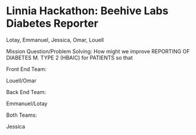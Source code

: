 # Linnia Hackathon: Beehive Labs Diabetes Reporter
Lotay, Emmanuel, Jessica, Omar, Louell


Mission Question/Problem Solving:
  How might we improve REPORTING OF DIABETES M. TYPE 2 (HBAIC) for PATIENTS so that


Front End Team:

Louell/Omar

Back End Team:

Emmanuel/Lotay

Both Teams:

Jessica
